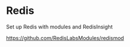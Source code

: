 # Redis 

Set up Redis with modules and RedisInsight

https://github.com/RedisLabsModules/redismod

